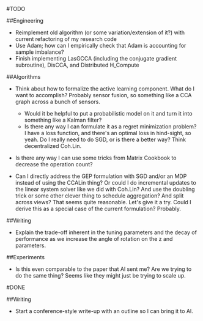 #TODO

##Engineering
* Reimplement old algorithm (or some variation/extension of it?) with current refactoring of my research code
* Use Adam; how can I empirically check that Adam is accounting for sample imbalance?
* Finish implementing LasGCCA (including the conjugate gradient subroutine), DisCCA, and Distributed H_Compute

##Algorithms
* Think about how to formalize the active learning component. What do I want to accomplish? Probably sensor fusion, so something like a CCA graph across a bunch of sensors.
    * Would it be helpful to put a probabilistic model on it and turn it into something like a Kalman filter?
    * Is there any way I can formulate it as a regret minimization problem? I have a loss function, and there's an optimal loss in hind-sight, so yeah. Do I really need to do SGD, or is there a better way? Think decentralized Coh.Lin.

* Is there any way I can use some tricks from Matrix Cookbook to decrease the operation count?

* Can I directly address the GEP formulation with SGD and/or an MDP instead of using the CCALin thing? Or could I do incremental updates to the linear system solver like we did with Coh.Lin? And use the doubling trick or some other clever thing to schedule aggregation? And split across views? That seems quite reasonable. Let's give it a try. Could I derive this as a special case of the current formulation? Probably.

##Writing
* Explain the trade-off inherent in the tuning parameters and the decay of performance as we increase the angle of rotation on the z and parameters.

##Experiments
* Is this even comparable to the paper that Al sent me? Are we trying to do the same thing? Seems like they might just be trying to scale up.

#DONE

##Writing
* Start a conference-style write-up with an outline so I can bring it to Al.
